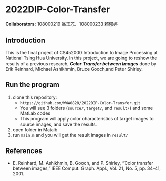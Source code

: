 # 2022DIP-Color-Transfer
**Collaborators:** 
108000219 翁玉芯、108000233 賴郁婷

## Introduction
This is the final project of CS452000 Introduction to Image Processing at National Tsing Hua University. In this project, we are going to reshow the results of a previous research, ***Color Transfer between Images*** done by Erik Reinhard, Michael Ashikhmin, Bruce Gooch,and Peter Shirley.

## Run the program
1. clone this repository: 
    - `https://github.com/WWW0828/2022DIP-Color-Transfer.git`
    - You will see 3 folders (`source/`, `target/`, and `result/`) and some MatLab codes
    - This program will apply color characteristics of target images to source images, and save the results.
2. open folder in Matalb
3. run `main.m` and you will get the result images in `result/`

## References
- E. Reinhard, M. Ashikhmin, B. Gooch, and P. Shirley, “Color transfer between images,” IEEE Comput. Graph. Appl., Vol. 21, No. 5, pp. 34–41, 2001.